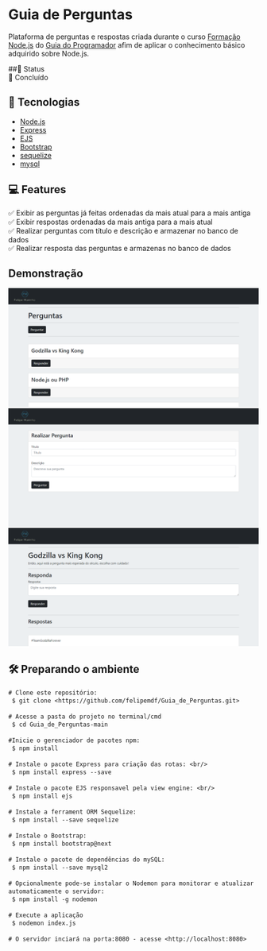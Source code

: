 # Guia de Perguntas

 Plataforma de perguntas e respostas criada durante o curso [Formação Node.js](https://www.udemy.com/course/formacao-nodejs/) do [Guia do Programador](https://www.udemy.com/user/guia-do-programador/) afim de aplicar o conhecimento básico adquirido sobre Node.js.

##:construction: Status <br/>
🚀 Concluído

## :toolbox: Tecnologias
* [Node.js](https://nodejs.org/pt-br/)
* [Express](https://expressjs.com/pt-br/)
* [EJS](https://ejs.co)
* [Bootstrap](https://getbootstrap.com)
* [sequelize](https://sequelize.org)
* [mysql](https://www.mysql.com)

## :computer: Features
:white_check_mark: Exibir as perguntas já feitas ordenadas da mais atual para a mais antiga <br/>
:white_check_mark: Exibir respostas ordenadas da mais antiga para a mais atual <br/>
:white_check_mark: Realizar perguntas com título e descrição e armazenar no banco de dados <br/>
:white_check_mark: Realizar resposta das perguntas e armazenas no banco de dados <br/>

## Demonstração
![alt-text-1](./assets/inicio.png "title-1") ![alt-text-2](./assets/perguntar.png "title-2") ![alt-text-3](./assets/resposta.png "title-3")

## :hammer_and_wrench: Preparando o ambiente
```   
# Clone este repositório:
 $ git clone <https://github.com/felipemdf/Guia_de_Perguntas.git>

# Acesse a pasta do projeto no terminal/cmd 
 $ cd Guia_de_Perguntas-main

#Inicie o gerenciador de pacotes npm: 
 $ npm install

# Instale o pacote Express para criação das rotas: <br/>
 $ npm install express --save

# Instale o pacote EJS responsavel pela view engine: <br/>
 $ npm install ejs 

# Instale a ferrament ORM Sequelize: 
 $ npm install --save sequelize
 
# Instale o Bootstrap:
 $ npm install bootstrap@next
 
# Instale o pacote de dependências do mySQL:
 $ npm install --save mysql2

# Opcionalmente pode-se instalar o Nodemon para monitorar e atualizar automaticamente o servidor:
 $ npm install -g nodemon
 
# Execute a aplicação
 $ nodemon index.js

# O servidor inciará na porta:8080 - acesse <http://localhost:8080> 
```
